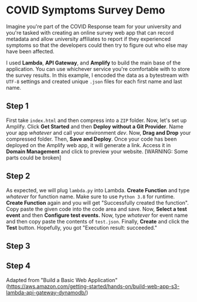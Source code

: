 # COVID Symptoms Survey Demo
Imagine you're part of the COVID Response team for your university and you're tasked with creating an online survey web app that can record metadata and allow university affiliates to report if they experienced symptoms so that the developers could then try to figure out who else may have been affected. 

I used **Lambda**, **API Gateway**, and **Amplify** to build the main base of the application. You can use whichever service you're comfortable with to store the survey results. In this example, I encoded the data as a bytestream with `UTF-8` settings and created unique `.json` files for each first name and last name.

## Step 1
First take `index.html` and then compress into a `ZIP` folder. Now, let's set up Amplify. Click **Get Started** and then **Deploy without a Git Provider**. Name your app *whatever* and call your environment *dev*. Now, **Drag and Drop** your compressed folder. Then, **Save and Deploy**. Once your code has been deployed on the Amplify web app, it will generate a link. Access it in **Domain Management** and click to preview your website. [WARNING: Some parts could be broken]

## Step 2
As expected, we will plug `lambda.py` into Lambda. **Create Function** and type *whatever* for function name. Make sure to use `Python 3.8` for runtime. **Create Function** again and you will get "Successfully created the function". Copy paste the given code into the code area and save. Now, **Select a test event** and then **Configure test events.** Now, type *whatever* for event name and then copy paste the contents of `test.json`. Finally, **Create** and click the **Test** button. Hopefully, you got "Execution result: succeeded."

## Step 3

## Step 4


Adapted from "Build a Basic Web Application"(https://aws.amazon.com/getting-started/hands-on/build-web-app-s3-lambda-api-gateway-dynamodb/)